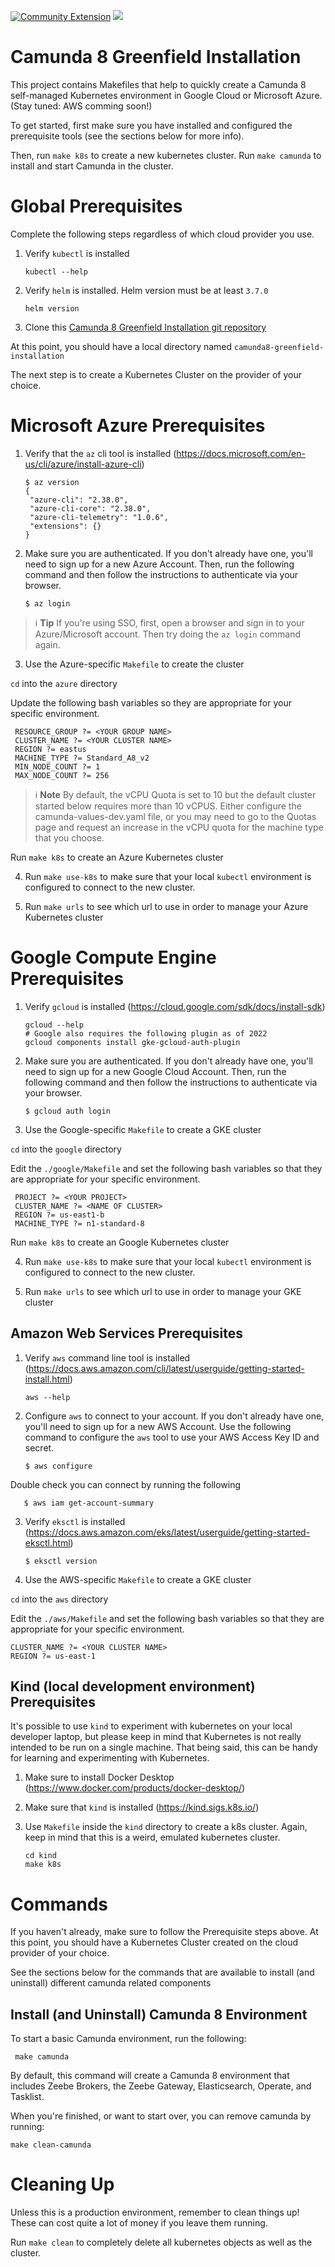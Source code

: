 [![Community Extension](https://img.shields.io/badge/Community%20Extension-An%20open%20source%20community%20maintained%20project-FF4700)](https://github.com/camunda-community-hub/community)
[![](https://img.shields.io/badge/Lifecycle-Incubating-blue)](https://github.com/Camunda-Community-Hub/community/blob/main/extension-lifecycle.md#incubating-)

# Camunda 8 Greenfield Installation

This project contains Makefiles that help to quickly create a Camunda 8 self-managed Kubernetes environment in
Google Cloud or Microsoft Azure. (Stay tuned: AWS comming soon!)

To get started, first make sure you have installed and configured the prerequisite tools (see the sections below for more info). 

Then, run `make k8s` to create a new kubernetes cluster. 
Run `make camunda` to install and start Camunda in the cluster.

# Global Prerequisites

Complete the following steps regardless of which cloud provider you use.  

1. Verify `kubectl` is installed

       kubectl --help

2. Verify `helm` is installed. Helm version must be at least `3.7.0`

       helm version

3. Clone this [Camunda 8 Greenfield Installation git repository](https://github.com/camunda-community-hub/camunda8-greenfield-installation)

At this point, you should have a local directory named `camunda8-greenfield-installation`

The next step is to create a Kubernetes Cluster on the provider of your choice.

# Microsoft Azure Prerequisites

1. Verify that the `az` cli tool is installed (https://docs.microsoft.com/en-us/cli/azure/install-azure-cli)

       $ az version
       {
        "azure-cli": "2.38.0",
        "azure-cli-core": "2.38.0",
        "azure-cli-telemetry": "1.0.6",
        "extensions": {}
       }

2. Make sure you are authenticated. If you don't already have one, you'll need to sign up for a new
   Azure Account. Then, run the following command and then follow the instructions to authenticate via your browser.

       $ az login

> :information_source: **Tip** If you're using SSO, first, open a browser and sign in to your Azure/Microsoft account.
> Then try doing the `az login` command again.

3. Use the Azure-specific `Makefile` to create the cluster

`cd` into the `azure` directory

Update the following bash variables so they are appropriate for your specific environment. 

     RESOURCE_GROUP ?= <YOUR GROUP NAME>
     CLUSTER_NAME ?= <YOUR CLUSTER NAME>
     REGION ?= eastus
     MACHINE_TYPE ?= Standard_A8_v2
     MIN_NODE_COUNT ?= 1
     MAX_NODE_COUNT ?= 256

> :information_source: **Note** By default, the vCPU Quota is set to 10 but the default cluster started below requires 
> more than 10 vCPUS. Either configure the camunda-values-dev.yaml file, or you may need to go to the Quotas page and 
> request an increase in the vCPU quota for the machine type that you choose. 

Run `make k8s` to create an Azure Kubernetes cluster

4. Run `make use-k8s` to make sure that your local `kubectl` environment is configured to connect to the new cluster.

5. Run `make urls` to see which url to use in order to manage your Azure Kubernetes cluster

# Google Compute Engine Prerequisites

1. Verify `gcloud` is installed (https://cloud.google.com/sdk/docs/install-sdk)

       gcloud --help
       # Google also requires the following plugin as of 2022
       gcloud components install gke-gcloud-auth-plugin

2. Make sure you are authenticated. If you don't already have one, you'll need to sign up for a new
   Google Cloud Account. Then, run the following command and then follow the instructions to authenticate via your browser.

       $ gcloud auth login

3. Use the Google-specific `Makefile` to create a GKE cluster

`cd` into the `google` directory

Edit the `./google/Makefile` and set the following bash variables so that they are appropriate for your specific environment.

     PROJECT ?= <YOUR PROJECT>
     CLUSTER_NAME ?= <NAME OF CLUSTER>
     REGION ?= us-east1-b
     MACHINE_TYPE ?= n1-standard-8

Run `make k8s` to create an Google Kubernetes cluster

4. Run `make use-k8s` to make sure that your local `kubectl` environment is configured to connect to the new cluster.

5. Run `make urls` to see which url to use in order to manage your GKE cluster

## Amazon Web Services Prerequisites

1. Verify `aws` command line tool is installed (https://docs.aws.amazon.com/cli/latest/userguide/getting-started-install.html)

       aws --help

2. Configure `aws` to connect to your account. If you don't already have one, you'll need to sign up for a new
   AWS Account. Use the following command to configure the `aws` tool to use your AWS Access Key ID and secret. 

       $ aws configure

Double check you can connect by running the following

       $ aws iam get-account-summary

3. Verify `eksctl` is installed (https://docs.aws.amazon.com/eks/latest/userguide/getting-started-eksctl.html)

       $ eksctl version

4. Use the AWS-specific `Makefile` to create a GKE cluster

`cd` into the `aws` directory

Edit the `./aws/Makefile` and set the following bash variables so that they are appropriate for your specific environment.

    CLUSTER_NAME ?= <YOUR CLUSTER NAME>
    REGION ?= us-east-1

## Kind (local development environment) Prerequisites 

It's possible to use `kind` to experiment with kubernetes on your local developer laptop, but please keep in mind that 
Kubernetes is not really intended to be run on a single machine. That being said, this can be handy for learning and 
experimenting with Kubernetes. 

1. Make sure to install Docker Desktop (https://www.docker.com/products/docker-desktop/)

2. Make sure that `kind` is installed (https://kind.sigs.k8s.io/)

3. Use `Makefile` inside the `kind` directory to create a k8s cluster. Again, keep in mind that this is a weird, emulated
   kubernetes cluster. 

       cd kind
       make k8s

# Commands

If you haven't already, make sure to follow the Prerequisite steps above. At this point, you should have a Kubernetes 
Cluster created on the cloud provider of your choice. 

See the sections below for the commands that are available to install (and uninstall) different camunda related 
components

## Install (and Uninstall) Camunda 8 Environment

To start a basic Camunda environment, run the following: 

     make camunda

By default, this command will create a Camunda 8 environment that includes Zeebe Brokers, the Zeebe Gateway, 
Elasticsearch, Operate, and Tasklist. 

When you're finished, or want to start over, you can remove camunda by running: 

    make clean-camunda

# Cleaning Up

Unless this is a production environment, remember to clean things up! These can cost quite a lot of money if you leave them running. 

Run `make clean` to completely delete all kubernetes objects as well as the cluster.




